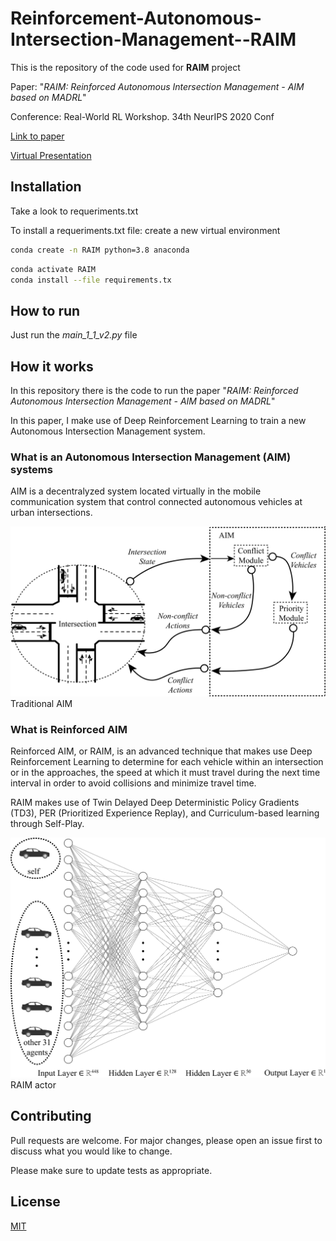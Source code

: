 # Reinforcement-Autonomous-Intersection-Management--RAIM
This is the repository of the code used for **RAIM** project

Paper: "_RAIM: Reinforced Autonomous Intersection Management - AIM based on MADRL_"

Conference: Real-World RL Workshop. 34th NeurIPS 2020 Conf

[Link to paper](https://www.researchgate.net/publication/357957238_RAIM_Reinforced_Autonomous_Intersection_Management_-_AIM_based_on_MADRL)

[Virtual Presentation](https://www.youtube.com/watch?v=hvf3lwQG8lI)

## Installation
Take a look to requeriments.txt

To install a requeriments.txt file:
create a new virtual environment

```bash
conda create -n RAIM python=3.8 anaconda
```

```bash
conda activate RAIM
conda install --file requirements.tx
```

## How to run
Just run the _main_1_1_v2.py_ file

## How it works
In this repository there is the code to run the paper "_RAIM: Reinforced Autonomous Intersection Management - AIM based on MADRL_"

In this paper, I make use of Deep Reinforcement Learning to train a new Autonomous Intersection Management system.

### What is an Autonomous Intersection Management (AIM) systems
AIM is a decentralyzed system located virtually in the mobile communication system that control connected autonomous vehicles at urban intersections.

![Traditional AIM](https://github.com/AntonioAlgaida/Reinforcement-Autonomous-Intersection-Management--RAIM/blob/main/figures/traditional%20AIM.svg "Traditional AIM")
Traditional AIM

### What is Reinforced AIM
Reinforced AIM, or RAIM, is an advanced technique that makes use Deep Reinforcement Learning to determine for each vehicle within an intersection or in the approaches, the speed at which it must travel during the next time interval in order to avoid collisions and minimize travel time. 

RAIM makes use of Twin Delayed Deep Deterministic Policy Gradients (TD3), PER (Prioritized Experience Replay), and Curriculum-based learning through Self-Play.

![RAIM](https://github.com/AntonioAlgaida/Reinforcement-Autonomous-Intersection-Management--RAIM/blob/main/figures/NeuralNetwork_and_agents.svg "RAIM")
RAIM actor


## Contributing
Pull requests are welcome. For major changes, please open an issue first to discuss what you would like to change.

Please make sure to update tests as appropriate.

## License
[MIT](https://choosealicense.com/licenses/mit/)
